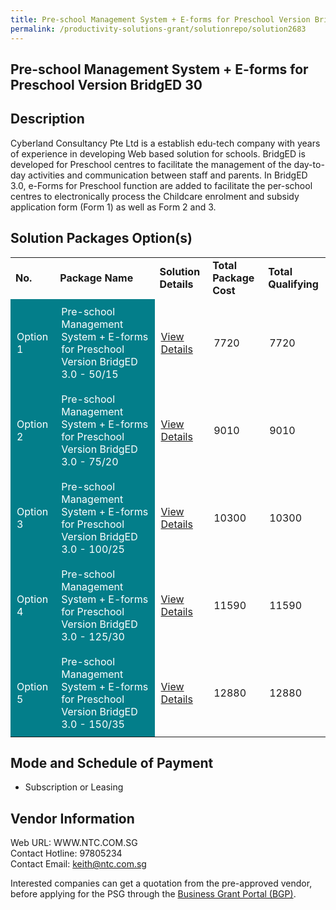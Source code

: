 ```yaml
---
title: Pre-school Management System + E-forms for Preschool Version BridgED 3.0
permalink: /productivity-solutions-grant/solutionrepo/solution2683
---
```


## Pre-school Management System + E-forms for Preschool Version BridgED 30

## Description

Cyberland  Consultancy Pte Ltd is a establish edu-tech company with years of experience in developing Web based solution for schools.  BridgED is developed for Preschool centres to facilitate the management of the day-to-day activities and communication between staff and parents. In BridgED 3.0, e-Forms for Preschool function are added to facilitate the per-school centres to electronically process the Childcare enrolment and subsidy application form (Form 1) as well as Form 2 and 3.

## Solution Packages Option(s)

<table>
<tr>
<td><b>No.</b></td>
<td><b>Package Name</b></td>
<td><b>Solution Details</b></td>
<td><b>Total Package Cost</b></td>
<td><b>Total Qualifying</b></td>
</tr>
<tr>
<td style='padding: 10px; background-color: #037E8A; color: #FFFFFF;'>Option 1</td>
<td style='padding: 10px; background-color: #037E8A; color: #FFFFFF;'>Pre-school Management System + E-forms for Preschool Version BridgED 3.0 - 50/15</td>
<td style='padding: 10px;'><a href='https://www.gobusiness.gov.sg/images/psg/Cyberland_PMS_+_E-Forms_20210409_Desensitised_Annex_3_Part_1.pdf' target='_blank'>View Details</a></td>
<td style='padding: 10px;'>7720</td>
<td style='padding: 10px;'>7720</td>
</tr>
<tr>
<td style='padding: 10px; background-color: #037E8A; color: #FFFFFF;'>Option 2</td>
<td style='padding: 10px; background-color: #037E8A; color: #FFFFFF;'>Pre-school Management System + E-forms for Preschool Version BridgED 3.0 - 75/20</td>
<td style='padding: 10px;'><a href='https://www.gobusiness.gov.sg/images/psg/Cyberland_PMS_+_E-Forms_20210409_Desensitised_Annex_3_Part_2.pdf' target='_blank'>View Details</a></td>
<td style='padding: 10px;'>9010</td>
<td style='padding: 10px;'>9010</td>
</tr>
<tr>
<td style='padding: 10px; background-color: #037E8A; color: #FFFFFF;'>Option 3</td>
<td style='padding: 10px; background-color: #037E8A; color: #FFFFFF;'>Pre-school Management System + E-forms for Preschool Version BridgED 3.0 - 100/25</td>
<td style='padding: 10px;'><a href='https://www.gobusiness.gov.sg/images/psg/Cyberland_PMS_+_E-Forms_20210409_Desensitised_Annex_3_Part_3.pdf' target='_blank'>View Details</a></td>
<td style='padding: 10px;'>10300</td>
<td style='padding: 10px;'>10300</td>
</tr>
<tr>
<td style='padding: 10px; background-color: #037E8A; color: #FFFFFF;'>Option 4</td>
<td style='padding: 10px; background-color: #037E8A; color: #FFFFFF;'>Pre-school Management System + E-forms for Preschool Version BridgED 3.0 - 125/30</td>
<td style='padding: 10px;'><a href='https://www.gobusiness.gov.sg/images/psg/Cyberland_PMS_+_E-Forms_20210409_Desensitised_Annex_3_Part_4.pdf' target='_blank'>View Details</a></td>
<td style='padding: 10px;'>11590</td>
<td style='padding: 10px;'>11590</td>
</tr>
<tr>
<td style='padding: 10px; background-color: #037E8A; color: #FFFFFF;'>Option 5</td>
<td style='padding: 10px; background-color: #037E8A; color: #FFFFFF;'>Pre-school Management System + E-forms for Preschool Version BridgED 3.0 - 150/35</td>
<td style='padding: 10px;'><a href='https://www.gobusiness.gov.sg/images/psg/Cyberland_PMS_+_E-Forms_20210409_Desensitised_Annex_3_Part_5.pdf' target='_blank'>View Details</a></td>
<td style='padding: 10px;'>12880</td>
<td style='padding: 10px;'>12880</td>
</tr>
</table>

## Mode and Schedule of Payment

 - Subscription or Leasing

## Vendor Information

 Web URL: WWW.NTC.COM.SG <br>Contact Hotline: 97805234 <br>Contact Email: keith@ntc.com.sg <br>

Interested companies can get a quotation from the pre-approved vendor, before applying for the PSG through the <a href='https://www.businessgrants.gov.sg/' target='_blank' rel='noopener'>Business Grant Portal (BGP)</a>.

<script src="/jquery/resize-tables.js"></script>
